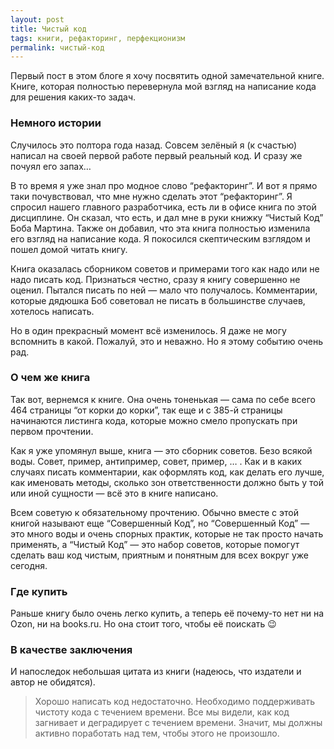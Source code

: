 ```yaml
---
layout: post
title: Чистый код
tags: книги, рефакторинг, перфекционизм
permalink: чистый-код
---
```


Первый пост в этом блоге я хочу посвятить одной замечательной книге.
Книге, которая полностью перевернула мой взгляд на написание кода для решения каких-то задач.

### Немного истории
Случилось это полтора года назад.
Совсем зелёный я (к счастью) написал на своей первой работе первый реальный код.
И сразу же почуял его запах…

В то время я уже знал про модное слово “рефакторинг”.
И вот я прямо таки почувствовал, что мне нужно сделать этот “рефакторинг”.
Я спросил нашего главного разработчика, есть ли в офисе книга по этой дисциплине.
Он сказал, что есть, и дал мне в руки книжку “Чистый Код” Боба Мартина.
Также он добавил, что эта книга полностью изменила его взгляд на написание кода.
Я покосился скептическим взглядом и пошел домой читать книгу.

Книга оказалась сборником советов и примерами того как надо или не надо писать код.
Признаться честно, сразу я книгу совершенно не оценил.
Пытался писать по ней — мало что получалось.
Комментарии, которые дядюшка Боб советовал не писать в большинстве случаев, хотелось написать.

Но в один прекрасный момент всё изменилось.
Я даже не могу вспомнить в какой.
Пожалуй, это и неважно.
Но я этому событию очень рад.

### О чем же книга
Так вот, вернемся к книге.
Она очень тоненькая — сама по себе всего 464 страницы “от корки до корки”,
так еще и с 385-й страницы начинаются листинга кода, которые можно смело пропускать при первом прочтении.

Как я уже упомянул выше, книга — это сборник советов.
Безо всякой воды.
Совет, пример, антипример, совет, пример, … .
Как и в каких случаях писать комментарии, как оформлять код, как делать его лучше,
как именовать методы, сколько зон ответственности должно быть у той или иной сущности — всё это в книге написано.

Всем советую к обязательному прочтению.
Обычно вместе с этой книгой называют еще “Совершенный Код”, но “Совершенный Код” — это много воды
и очень спорных практик, которые не так просто начать применять, а “Чистый Код” — это набор советов,
которые помогут сделать ваш код чистым, приятным и понятным для всех вокруг уже сегодня.

### Где купить
Раньше книгу было очень легко купить, а теперь её почему-то нет ни на Ozon, ни на books.ru.
Но она стоит того, чтобы её поискать :wink:

### В качестве заключения
И напоследок небольшая цитата из книги (надеюсь, что издатели и автор не обидятся).

> Хорошо написать код недостаточно.
> Необходимо поддерживать чистоту кода с течением времени.
> Все мы видели, как код загнивает и деградирует с течением времени.
> Значит, мы должны активно поработать над тем, чтобы этого не произошло.